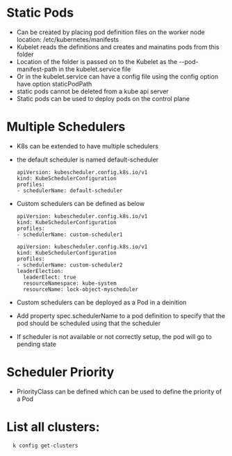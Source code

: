 # Static Pods
- Can be created by placing pod definition files on the worker node location: /etc/kubernetes/manifests
- Kubelet reads the definitions and creates and mainatins pods from this folder
- Location of the folder is passed on to the Kubelet as the --pod-manifest-path in the kubelet.service file
- Or in the kubelet.service can have a config file using the config option have option staticPodPath
- static pods cannot be deleted from a kube api server
- Static pods can be used to deploy pods on the control plane

# Multiple Schedulers
- K8s can be extended to have multiple schedulers
- the default scheduler is named default-scheduler

      apiVersion: kubescheduler.config.k8s.io/v1
      kind: KubeSchedulerConfiguration
      profiles:
      - schedulerName: default-scheduler

- Custom schedulers can be defined as below

      apiVersion: kubescheduler.config.k8s.io/v1
      kind: KubeSchedulerConfiguration
      profiles:
      - schedulerName: custom-scheduler1

      apiVersion: kubescheduler.config.k8s.io/v1
      kind: KubeSchedulerConfiguration
      profiles:
      - schedulerName: custom-scheduler2
      leaderElection:
        leaderElect: true
        resourceNamespace: kube-system
        resourceName: lock-object-myscheduler

- Custom schedulers can be deployed as a Pod in a deinition
- Add property spec.schedulerName to a pod definition to specify that the pod should be scheduled using that the scheduler
- If scheduler is not available or not correctly setup, the pod will go to pending state

# Scheduler Priority
- PriorityClass can be defined which can be used to define the priority of a Pod

# List all clusters: 
      
      k config get-clusters
